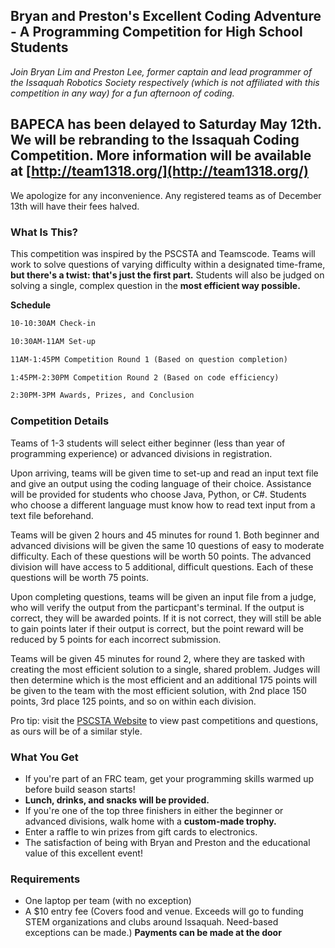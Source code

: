## Bryan and Preston's Excellent Coding Adventure - A Programming Competition for High School Students

_Join Bryan Lim and Preston Lee, former captain and lead programmer of the Issaquah Robotics Society respectively (which is not affiliated with this competition in any way) for a fun afternoon of coding._


## BAPECA has been delayed to Saturday May 12th. We will be rebranding to the Issaquah Coding Competition. More information will be available at [http://team1318.org/](http://team1318.org/) 

We apologize for any inconvenience. Any registered teams as of December 13th will have their fees halved.

### What Is This?

This competition was inspired by the PSCSTA and Teamscode. Teams will work to solve questions of varying difficulty within a designated time-frame, **but there's a twist: that's just the first part.** Students will also be judged on solving a single, complex question in the **most efficient way possible.**

**Schedule**
```markdown
10-10:30AM Check-in 

10:30AM-11AM Set-up

11AM-1:45PM Competition Round 1 (Based on question completion)

1:45PM-2:30PM Competition Round 2 (Based on code efficiency)

2:30PM-3PM Awards, Prizes, and Conclusion
```

### Competition Details

Teams of 1-3 students will select either beginner (less than year of programming experience) or advanced divisions in registration.

Upon arriving, teams will be given time to set-up and read an input text file and give an output using the coding language of their choice. Assistance will be provided for students who choose Java, Python, or C#. Students who choose a different language must know how to read text input from a text file beforehand.

Teams will be given 2 hours and 45 minutes for round 1. Both beginner and advanced divisions will be given the same 10 questions of easy to moderate difficulty. Each of these questions will be worth 50 points. The advanced division will have access to 5 additional, difficult questions. Each of these questions will be worth 75 points.

Upon completing questions, teams will be given an input file from a judge, who will verify the output from the particpant's terminal. If the output is correct, they will be awarded points. If it is not correct, they will still be able to gain points later if their output is correct, but the point reward will be reduced by 5 points for each incorrect submission.

Teams will be given 45 minutes for round 2, where they are tasked with creating the most efficient solution to a single, shared problem. Judges will then determine which is the most efficient and an additional 175 points will be given to the team with the most efficient solution, with 2nd place 150 points, 3rd place 125 points, and so on within each division.


Pro tip: visit the [PSCSTA Website](http://pscsta.org/pscsta-programming-contest/) to view past competitions and questions, as ours will be of a similar style. 

### What You Get

- If you're part of an FRC team, get your programming skills warmed up before build season starts!
- **Lunch, drinks, and snacks will be provided.**
- If you're one of the top three finishers in either the beginner or advanced divisions, walk home with a **custom-made trophy.**
- Enter a raffle to win prizes from gift cards to electronics.
- The satisfaction of being with Bryan and Preston and the educational value of this excellent event!

### Requirements

- One laptop per team (with no exception)
- A $10 entry fee (Covers food and venue. Exceeds will go to funding STEM organizations and clubs around Issaquah. Need-based exceptions can be made.) **Payments can be made at the door** 
